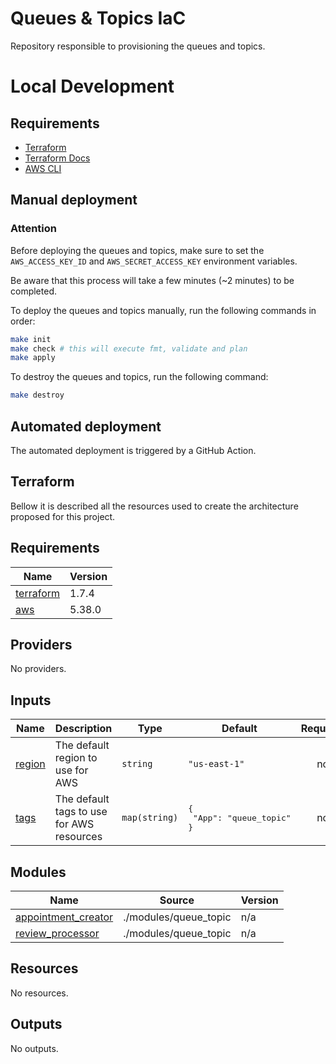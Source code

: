 # Queues & Topics IaC

Repository responsible to provisioning the queues and topics.

# Local Development

## Requirements

- [Terraform](https://www.terraform.io/downloads.html)
- [Terraform Docs](https://github.com/terraform-docs/terraform-docs)
- [AWS CLI](https://aws.amazon.com/cli/)

## Manual deployment

### Attention

Before deploying the queues and topics, make sure to set the `AWS_ACCESS_KEY_ID` and `AWS_SECRET_ACCESS_KEY` environment variables.

Be aware that this process will take a few minutes (~2 minutes) to be completed.

To deploy the queues and topics manually, run the following commands in order:

```bash
make init
make check # this will execute fmt, validate and plan
make apply
```

To destroy the queues and topics, run the following command:

```bash
make destroy
```

## Automated deployment

The automated deployment is triggered by a GitHub Action.

## Terraform

Bellow it is described all the resources used to create the architecture proposed for this project.

<!-- BEGIN_TF_DOCS -->

## Requirements

| Name | Version |
|------|---------|
| <a name="requirement_terraform"></a> [terraform](#requirement\_terraform) | 1.7.4 |
| <a name="requirement_aws"></a> [aws](#requirement\_aws) | 5.38.0 |
## Providers

No providers.
## Inputs

| Name | Description | Type | Default | Required |
|------|-------------|------|---------|:--------:|
| <a name="input_region"></a> [region](#input\_region) | The default region to use for AWS | `string` | `"us-east-1"` | no |
| <a name="input_tags"></a> [tags](#input\_tags) | The default tags to use for AWS resources | `map(string)` | <pre>{<br>  "App": "queue_topic"<br>}</pre> | no |
## Modules

| Name | Source | Version |
|------|--------|---------|
| <a name="module_appointment_creator"></a> [appointment\_creator](#module\_appointment\_creator) | ./modules/queue_topic | n/a |
| <a name="module_review_processor"></a> [review\_processor](#module\_review\_processor) | ./modules/queue_topic | n/a |
## Resources

No resources.
## Outputs

No outputs.
<!-- END_TF_DOCS -->